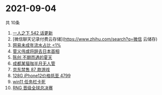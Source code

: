 # 2021-09-04
  共 10条

  <!-- BEGIN -->
  <!-- 最后更新时间:Sat Sep 04 2021 22:10:06 GMT+0000 (Coordinated Universal Time) -->
  1. [一人之下 542 话更新](https://www.zhihu.com/search?q=一人之下 )
1. [微信聊天记录付费云存储](https://www.zhihu.com/search?q=微信 云储存)
1. [网易未成年流水占比 <1%](https://www.zhihu.com/search?q=网易游戏)
1. [菅义伟或将辞去日本首相](https://www.zhihu.com/search?q=菅义伟)
1. [陈创 不期而遇的夏天](https://www.zhihu.com/search?q=不期而遇的夏天)
1. [成都某猫咖半月无人管](https://www.zhihu.com/search?q=成都猫咖)
1. [京东禁售 87 款游戏](https://www.zhihu.com/search?q=禁售游戏)
1. [128G iPhone12价格低至 4799](https://www.zhihu.com/search?q=iPhone12)
1. [win11 任务栏卡死](https://www.zhihu.com/search?q=windows任务栏)
1. [RNG 晋级全球总决赛](https://www.zhihu.com/search?q=RNG)
  <!-- END -->
  